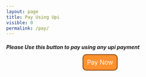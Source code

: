 ```yaml
---
layout: page
title: Pay Using Upi
visible: 0
permalink: /pay/
---
```


##### Please Use this button to pay using any upi payment
<center>
<a href="upi://pay?pa=9961585697&pn=SHAMEEL ABDULLA N P&cu=INR" id="__UPI_BUTTON__" style="background: #ff912f;border: 2px solid #8a4100;padding: 10px;text-decoration: none;color: white;font-size: larger;border-radius: 10px;">Pay Now</a>
